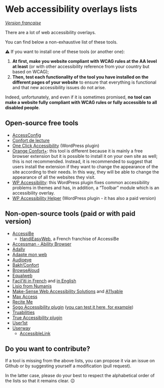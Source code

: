 # Web accessibility overlays lists

<i lang="fr">[Version française](readme.md)</i>

There are a lot of web accessibility overlays.

You can find below a non-exhaustive list of these tools.

⚠️ If you want to install one of these tools (or another one):

1. **At first, make you website compliant with WCAG rules at the AA level at least** (or with other accessibility reference from your country but based on WCAG);
1. **Then, test each functionality of the tool you have installed on the different pages of your website** to ensure that everything is functional and that new accessibility issues do not arise.

Indeed, unfortunately, and even if it is sometimes promised, **no tool can make a website fully compliant with WCAG rules or fully accessible to all disabled people**.

## Open-source free tools

- [AccessConfig](https://accessconfig.a11y.fr/)
- [Confort de lecture](http://www.confortdelecture.org/)
- [One Click Accessibility](https://wordpress.org/plugins/pojo-accessibility/) (WordPress plugin)
- [Orange Confort+](https://confort-plus.orange.com/): this tool is different because it is mainly a free browser extension but it is possible to install it on your own site as well; this is not recommended. Instead, it is recommended to suggest that users install the extension if they want to change the appearance of the site according to their needs. In this way, they will be able to change the appearance of all the websites they visit.
- [WP Accessibility](https://wordpress.org/plugins/wp-accessibility/): this WordPress plugin fixes common accessibility problems in themes and has, in addition, a “Toolbar” module which is an accessibility overlay.
- [WP Accessibility Helper](https://wordpress.org/plugins/wp-accessibility-helper/) (WordPress plugin - it has also a paid version)

## Non-open-source tools (paid or with paid version)

- [AccessiBe](https://accessibe.com/)
    - [HandiEasyWeb](https://handieasy.com/content/13quest-ce-que-handieasyweb), a French franchise of AccessiBe
- [Accessman - Ability Browser](http://www.access-man.com/quest-ce-que-ability-browser/)
- [Adally](https://adally.com/)
- [Adapte mon web](https://adaptemonweb.fr/)
- [Audioeye](https://www.audioeye.com/)
- [Bakh’Confort](https://bakhtech.com/)
- [BrowseAloud](https://www.texthelp.com/en-gb/products/browsealoud/)
- [Equalweb](https://www.equalweb.com/)
- [Facil’iti in French](https://www.facil-iti.fr/) and [in English](https://www.facil-iti.com/)
- [Lisio from Numanis](http://numanis.net/)
- [Make-Sense Web Accessibility Solutions](https://mk-sense.com/) and [A11yable](https://allyable.com/)
- [Max Access](https://maxaccess.io/)
- [Recite Me](https://reciteme.com/)
- [Sogo Accessibility plugin](https://pluginsmarket.com/downloads/accessibility-plugin/) ([you can test it here, for example](https://femmesautistesfrancophones.com/))
- [Truabilities](https://truabilities.com/)
- [True Accessibility plugin](https://trueaccessibility.com/solutions/accessibility-plugin/)
- [User1st](https://www.user1st.com/)
- [Userway](https://userway.org/)
    - [AccessibleLink](https://www.accessiblelink.com/)

## Do you want to contribute?

If a tool is missing from the above lists, you can propose it via an issue on Github or by suggesting yourself a modification (pull request).

In the latter case, please do your best to respect the alphabetical order of the lists so that it remains clear. 😉
